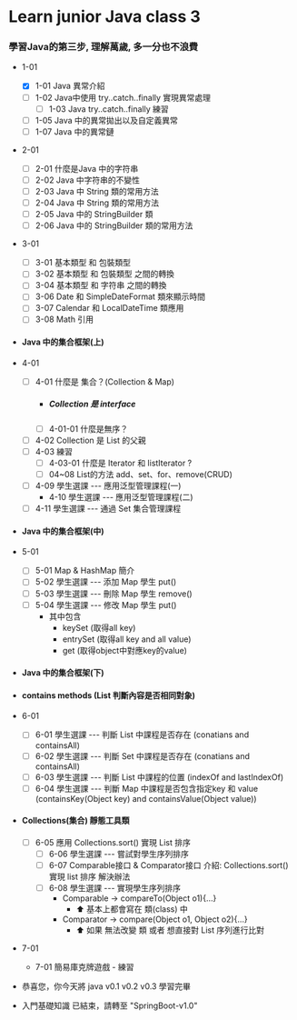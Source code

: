 # Learn junior Java class 3
### 學習Java的第三步, 理解萬歲, 多一分也不浪費
- 1-01
    - [x] 1-01 Java 異常介紹
    - [ ] 1-02 Java中使用 try..catch..finally 實現異常處理
      - [ ] 1-03 Java try..catch..finally 練習
    - [ ] 1-05 Java 中的異常拋出以及自定義異常
    - [ ] 1-07 Java 中的異常鏈
- 2-01
    - [ ] 2-01 什麼是Java 中的字符串
    - [ ] 2-02 Java 中字符串的不變性
    - [ ] 2-03 Java 中 String 類的常用方法
    - [ ] 2-04 Java 中 String 類的常用方法
    - [ ] 2-05 Java 中的 StringBuilder 類
    - [ ] 2-06 Java 中的 StringBuilder 類的常用方法
- 3-01
    - [ ] 3-01 基本類型 和 包裝類型
    - [ ] 3-02 基本類型 和 包裝類型 之間的轉換
    - [ ] 3-04 基本類型 和 字符串 之間的轉換
    - [ ] 3-06 Date 和 SimpleDateFormat 類來顯示時間
    - [ ] 3-07 Calendar 和 LocalDateTime 類應用 
    - [ ] 3-08 Math 引用
- #### Java 中的集合框架(上)
- 4-01
  - [ ] 4-01 什麼是 集合？(Collection & Map)
    - ##### Collection 是 interface
    - [ ] 4-01-01 什麼是無序？
  - [ ] 4-02 Collection 是 List 的父親
  - [ ] 4-03 練習
    - [ ] 4-03-01 什麼是 Iterator 和 listIterator ?
    - [ ] 04~08 List的方法 add、set、for、remove(CRUD)
  - [ ] 4-09 學生選課 --- 應用泛型管理課程(一)
    - 4-10 學生選課 --- 應用泛型管理課程(二)
  - [ ] 4-11 學生選課 --- 通過 Set 集合管理課程
- #### Java 中的集合框架(中)
- 5-01 
  - [ ] 5-01 Map & HashMap 簡介
  - [ ] 5-02 學生選課 --- 添加 Map 學生 put()
  - [ ] 5-03 學生選課 --- 刪除 Map 學生 remove()
  - [ ] 5-04 學生選課 --- 修改 Map 學生 put()
    -  其中包含 
       - keySet   (取得all key) 
       - entrySet (取得all key and all value) 
       - get      (取得object中對應key的value)

- #### Java 中的集合框架(下)
- #### contains methods (List 判斷內容是否相同對象)
- 6-01
  - [ ] 6-01 學生選課 --- 判斷 List 中課程是否存在 (conatians and containsAll) 
  - [ ] 6-02 學生選課 --- 判斷 Set  中課程是否存在 (conatians and containsAll)
  - [ ] 6-03 學生選課 --- 判斷 List 中課程的位置 (indexOf and lastIndexOf)
  - [ ] 6-04 學生選課 --- 判斷 Map  中課程是否包含指定key 和 value (containsKey(Object key) and containsValue(Object value))
- #### Collections(集合) 靜態工具類
  - [ ] 6-05 應用 Collections.sort() 實現 List 排序
    - [ ] 6-06 學生選課 --- 嘗試對學生序列排序
    - [ ] 6-07 Comparable接口 & Comparator接口 介紹: Collections.sort() 實現 list 排序 解決辦法
    - [ ] 6-08 學生選課 --- 實現學生序列排序
      - Comparable -> compareTo(Object o1){...}
        - ⬆ 基本上都會寫在 類(class) 中
      - Comparator -> compare(Object o1, Object o2){...}
        - ⬆ 如果 無法改變 類 或者 想直接對 List 序列進行比對
- 7-01
  - 7-01 簡易庫克牌遊戲 - 練習
  

- 恭喜您，你今天將 java v0.1 v0.2 v0.3 學習完畢
- 入門基礎知識 已結束，請轉至 "SpringBoot-v1.0"

